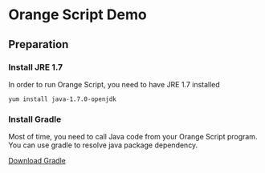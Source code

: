 # Orange Script Demo

## Preparation

### Install JRE 1.7
In order to run Orange Script, you need to have JRE 1.7 installed
<pre><code>yum install java-1.7.0-openjdk</code></pre>

### Install Gradle
Most of time, you need to call Java code from your Orange Script program. You can use gradle to resolve java package dependency.

[Download Gradle](https://gradle.org/downloads)

